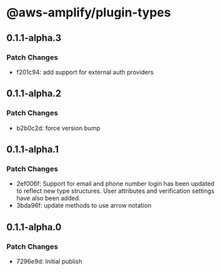 # @aws-amplify/plugin-types

## 0.1.1-alpha.3

### Patch Changes

- f201c94: add support for external auth providers

## 0.1.1-alpha.2

### Patch Changes

- b2b0c2d: force version bump

## 0.1.1-alpha.1

### Patch Changes

- 2ef006f: Support for email and phone number login has been updated to reflect new type structures. User attributes and verification settings have also been added.
- 3bda96f: update methods to use arrow notation

## 0.1.1-alpha.0

### Patch Changes

- 7296e9d: Initial publish
